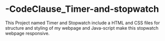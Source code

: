 # -CodeClause_Timer-and-stopwatch
This Project named Timer and Stopwatch include a HTML and CSS files for structure and styling of my webpage and Java-script make this stopwatch webpage responsive.
